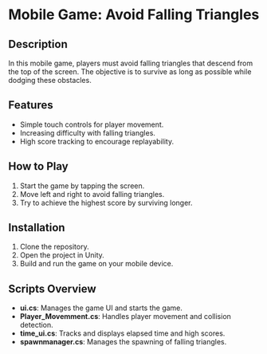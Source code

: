 # Mobile Game: Avoid Falling Triangles

## Description
In this mobile game, players must avoid falling triangles that descend from the top of the screen. The objective is to survive as long as possible while dodging these obstacles.

## Features
- Simple touch controls for player movement.
- Increasing difficulty with falling triangles.
- High score tracking to encourage replayability.

## How to Play
1. Start the game by tapping the screen.
2. Move left and right to avoid falling triangles.
3. Try to achieve the highest score by surviving longer.

## Installation
1. Clone the repository.
2. Open the project in Unity.
3. Build and run the game on your mobile device.

## Scripts Overview
- **ui.cs**: Manages the game UI and starts the game.
- **Player_Movemment.cs**: Handles player movement and collision detection.
- **time_ui.cs**: Tracks and displays elapsed time and high scores.
- **spawnmanager.cs**: Manages the spawning of falling triangles.
